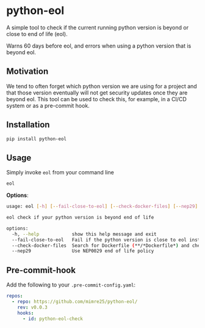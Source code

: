 # python-eol
A simple tool to check if the current running python version is beyond or close to end of life (eol).

Warns 60 days before eol, and errors when using a python version that is beyond eol.

## Motivation
We tend to often forget which python version we are using for a project and that those version eventually will not get security updates once they are beyond eol.
This tool can be used to check this, for example, in a CI/CD system or as a pre-commit hook.

## Installation
```sh
pip install python-eol
```

## Usage
Simply invoke `eol` from your command line
```sh
eol
```
**Options**:
```sh
usage: eol [-h] [--fail-close-to-eol] [--check-docker-files] [--nep29]

eol check if your python version is beyond end of life

options:
  -h, --help            show this help message and exit
  --fail-close-to-eol   Fail if the python version is close to eol instead of just warn
  --check-docker-files  Search for Dockerfile (**/*Dockerfile*) and check the python versions specified inside them
  --nep29               Use NEP0029 end of life policy
```

## Pre-commit-hook
Add the following to your `.pre-commit-config.yaml`:
```yaml
repos:
  - repo: https://github.com/mimre25/python-eol/
    rev: v0.0.3
    hooks:
      - id: python-eol-check
```
